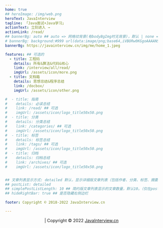 ```yaml
---
home: true
## heroImage: /img/web.png
heroText: JavaInterview
tagline: 「Java面试+Java学习」
actionText: 立刻进入 →
actionLink: /read/
## bannerBg: auto ## auto => 网格纹背景(有bodyBgImg时无背景)，默认 | none => 无 | '大图地址' | background: 自定义背景样式       提示：如发现文本颜色不适应你的背景时可以到palette.styl修改$bannerTextColor变量
# bannerBg: background:#999 url(data:image/png;base64,iVBORw0KGgoAAAANSUhEUgAAACMAAAAjCAYAAAAe2bNZAAAAAXNSR0IArs4c6QAAAARnQU1BAACxjwv8YQUAAAAJcEhZcwAADsMAAA7DAcdvqGQAAABOSURBVFhH7c6xCQAgDAVRR9A6E4hLu4uLiWJ7tSnuQcIvr2TRYsw3/zOGGEOMIcYQY4gxxBhiDDGGGEOMIcYQY4gxxBhiDLkx52W4Gn1tuslCtHJvL54AAAAASUVORK5CYII=)
bannerBg: https://javainterview.cn/img/me/home_1.jpeg

features: ## 可选的
  - title: 工程码
    details: 所有&算法&代码&核心
    link: /interview/all/read/
    imgUrl: /assets/icon/more.png
  - title: 文档箱
    details: 思想总结&程序总结
    link: /docbox/
    imgUrl: /assets/icon/other.png

#  - title: 指南
#    details: 必读总结
#    link: /read/ ## 可选
#    imgUrl: /assets/icon/logo_title50x50.png
#  - title: 分类
#    details: 分类总结
#    link: /categories/ ## 可选
#    imgUrl: /assets/icon/logo_title50x50.png
#  - title: 标签
#    details: 标签总结
#    link: /tags/ ## 可选
#    imgUrl: /assets/icon/logo_title50x50.png
#  - title: 归档
#    details: 归档总结
#    link: /archives/ ## 可选
#    imgUrl: /assets/icon/logo_title50x50.png


## 文章列表显示方式: detailed 默认，显示详细版文章列表（包括作者、分类、标签、摘要、分页等）| simple => 显示简约版文章列表（仅标题和日期）| none 不显示文章列表
## postList: detailed
## simplePostListLength: 10 ## 简约版文章列表显示的文章数量，默认10。（仅在postList设置为simple时生效）
## hideRightBar: true ## 是否隐藏右侧边栏
            
footer: Copyright © 2018-2022 JavaInterview.cn

---
```

<div style="text-align: center;">
    <span id="busuanzi_container_site_pv" style='display:none'>
        👀 本站总访问量:<span id="busuanzi_value_site_pv"></span> 次
    </span>
    <span id="busuanzi_container_site_uv" style='display:none'>
        | 🚴 本站总访客数:<span id="busuanzi_value_site_uv"></span> 人
    </span>
    <span>
        | Copyright © 2022 <a href="https://JavaInterview.cn" target="_blank">JavaInterview.cn</a>
    </span>
</div>